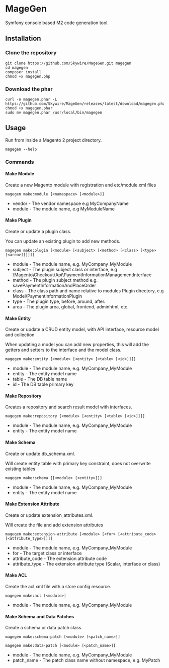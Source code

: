# MageGen

Symfony console based M2 code generation tool.

## Installation

### Clone the repository

```
git clone https://github.com/Skywire/MageGen.git magegen
cd magegen
composer install
chmod +x magegen.php
```

### Download the phar

```
curl -o magegen.phar -L https://github.com/Skywire/MageGen/releases/latest/download/magegen.phar
chmod +x magegen.phar
sudo mv magegen.phar /usr/local/bin/magegen    
```

## Usage

Run from inside a Magento 2 project directory.

`magegen --help`

### Commands

#### Make Module

Create a new Magento module with registration and etc/module.xml files

`magegen make:module [<namespace> [<module>]]`

* vendor - The vendor namespace e.g MyCompanyName
* module - The module name, e.g MyModuleName

#### Make Plugin

Create or update a plugin class.

You can update an existing plugin to add new methods.

`magegen make:plugin [<module> [<subject> [<method> [<class> [<type> [<area>]]]]]]`

* module - The module name, e.g. MyCompany_MyModule
* subject - The plugin subject class or interface, e.g \Magento\Checkout\Api\PaymentInformationManagementInterface
* method - The plugin subject method e.g. savePaymentInformationAndPlaceOrder
* class - The class path and name relative to modules Plugin directory, e.g Model\PaymentInformationPlugin
* type - The plugin type, before, around, after.
* area - The plugin area, global, frontend, adminhtml, etc.

#### Make Entity

Create or update a CRUD entity model, with API interface, resource model and collection

When updating a model you can add new properties, this will add the getters and setters to the interface and the model
class.

`magegen make:entity [<module> [<entity> [<table> [<id>]]]]`

* module - The module name, e.g. MyCompany_MyModule
* entity - The entity model name
* table - The DB table name
* id - The DB table primary key

#### Make Repository

Creates a repository and search result model with interfaces.

`magegen make:repository [<module> [<entity> [<table> [<id>]]]]`

* module - The module name, e.g. MyCompany_MyModule
* entity - The entity model name

#### Make Schema

Create or update db_schema.xml.

Will create entity table with primary key constraint, does not overwrite existing tables

`magegen make:schema [[<module> [<entity>]]]`

* module - The module name, e.g. MyCompany_MyModule
* entity - The entity model name

#### Make Extension Attribute

Create or update extension_attributes.xml.

Will create the file and add extension attributes

`magegen make:extension-attribute [<module> [<for> [<attribute_code> [<attribute_type>]]]]`

* module - The module name, e.g. MyCompany_MyModule
* for - The target class or interface
* attribute_code - The extension attribute code
* attribute_type - The extension attribute type (Scalar, interface or class)

#### Make ACL

Create the acl.xml file with a store config resource.

`magegen make:acl [<module>]`

* module - The module name, e.g. MyCompany_MyModule

#### Make Schema and Data Patches

Create a schema or data patch class.

`magegen make:schema-patch [<module> [<patch_name>]]`

`magegen make:data-patch [<module> [<patch_name>]]`

* module - The module name, e.g. MyCompany_MyModule
* patch_name - The patch class name without namespace, e.g. MyPatch
